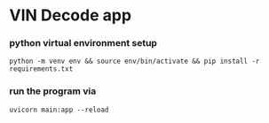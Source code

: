 # VIN Decode app

### python virtual environment setup
```
python -m venv env && source env/bin/activate && pip install -r requirements.txt
```
### run the program via 
```
uvicorn main:app --reload
```
